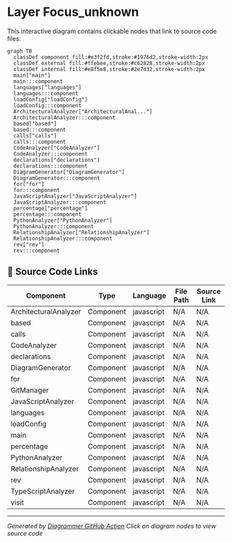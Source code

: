 # Layer Focus_unknown

This interactive diagram contains clickable nodes that link to source code files.

```mermaid
graph TB
  classDef component fill:#e3f2fd,stroke:#1976d2,stroke-width:2px
  classDef external fill:#ffebee,stroke:#c62828,stroke-width:2px
  classDef internal fill:#e8f5e8,stroke:#2e7d32,stroke-width:2px
  main["main"]
  main:::component
  languages["languages"]
  languages:::component
  loadConfig["loadConfig"]
  loadConfig:::component
  ArchitecturalAnalyzer["ArchitecturalAnal..."]
  ArchitecturalAnalyzer:::component
  based["based"]
  based:::component
  calls["calls"]
  calls:::component
  CodeAnalyzer["CodeAnalyzer"]
  CodeAnalyzer:::component
  declarations["declarations"]
  declarations:::component
  DiagramGenerator["DiagramGenerator"]
  DiagramGenerator:::component
  for["for"]
  for:::component
  JavaScriptAnalyzer["JavaScriptAnalyzer"]
  JavaScriptAnalyzer:::component
  percentage["percentage"]
  percentage:::component
  PythonAnalyzer["PythonAnalyzer"]
  PythonAnalyzer:::component
  RelationshipAnalyzer["RelationshipAnalyzer"]
  RelationshipAnalyzer:::component
  rev["rev"]
  rev:::component

```

## 📁 Source Code Links

| Component | Type | Language | File Path | Source Link |
|-----------|------|----------|-----------|-------------|
| ArchitecturalAnalyzer | Component | javascript | N/A | N/A |
| based | Component | javascript | N/A | N/A |
| calls | Component | javascript | N/A | N/A |
| CodeAnalyzer | Component | javascript | N/A | N/A |
| declarations | Component | javascript | N/A | N/A |
| DiagramGenerator | Component | javascript | N/A | N/A |
| for | Component | javascript | N/A | N/A |
| GitManager | Component | javascript | N/A | N/A |
| JavaScriptAnalyzer | Component | javascript | N/A | N/A |
| languages | Component | javascript | N/A | N/A |
| loadConfig | Component | javascript | N/A | N/A |
| main | Component | javascript | N/A | N/A |
| percentage | Component | javascript | N/A | N/A |
| PythonAnalyzer | Component | javascript | N/A | N/A |
| RelationshipAnalyzer | Component | javascript | N/A | N/A |
| rev | Component | javascript | N/A | N/A |
| TypeScriptAnalyzer | Component | javascript | N/A | N/A |
| visit | Component | javascript | N/A | N/A |


---
*Generated by [Diagrammer GitHub Action](https://github.com/samjhill/diagrammer)*
*Click on diagram nodes to view source code*